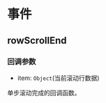 <!--
 * @Author: ykx
 * @Date: 2022-10-11 16:30:50
 * @LastEditTime: 2022-10-11 16:33:39
 * @LastEditors: your name
 * @Description: 事件
 * @FilePath: \vue3-infinite-scroll\docs\guide\events.md
-->

# 事件

## rowScrollEnd

### 回调参数
- item: `Object`(当前滚动行数据)

单步滚动完成的回调函数。